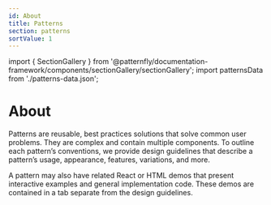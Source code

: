 ```yaml
---
id: About
title: Patterns
section: patterns
sortValue: 1
---
```


import { SectionGallery } from '@patternfly/documentation-framework/components/sectionGallery/sectionGallery';
import patternsData from './patterns-data.json';

# About

Patterns are reusable, best practices solutions that solve common user problems. They are complex and contain multiple components. To outline each pattern’s conventions, we provide design guidelines that describe a pattern’s usage, appearance, features, variations, and more. 

A pattern may also have related React or HTML demos that present interactive examples and general implementation code. These demos are contained in a tab separate from the design guidelines.


<SectionGallery
  section="patterns"
  galleryItemsData={patternsData}
  placeholderText="Search patterns by name"
  includeSubsections={true}
  hasGridText={true}
  isFullWidth={false}
/>
